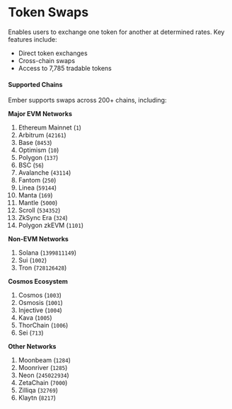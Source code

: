 # Token Swaps

Enables users to exchange one token for another at determined rates. Key features include:

* Direct token exchanges
* Cross-chain swaps
* Access to 7,785 tradable tokens

#### Supported Chains

Ember supports swaps across 200+ chains, including:

**Major EVM Networks**

1. Ethereum Mainnet (`1`)
2. Arbitrum (`42161`)
3. Base (`8453`)
4. Optimism (`10`)
5. Polygon (`137`)
6. BSC (`56`)
7. Avalanche (`43114`)
8. Fantom (`250`)
9. Linea (`59144`)
10. Manta (`169`)
11. Mantle (`5000`)
12. Scroll (`534352`)
13. ZkSync Era (`324`)
14. Polygon zkEVM (`1101`)

**Non-EVM Networks**

1. Solana (`1399811149`)
2. Sui (`1002`)
3. Tron (`728126428`)

**Cosmos Ecosystem**

1. Cosmos (`1003`)
2. Osmosis (`1001`)
3. Injective (`1004`)
4. Kava (`1005`)
5. ThorChain (`1006`)
6. Sei (`713`)

**Other Networks**

1. Moonbeam (`1284`)
2. Moonriver (`1285`)
3. Neon (`245022934`)
4. ZetaChain (`7000`)
5. Zilliqa (`32769`)
6. Klaytn (`8217`)
